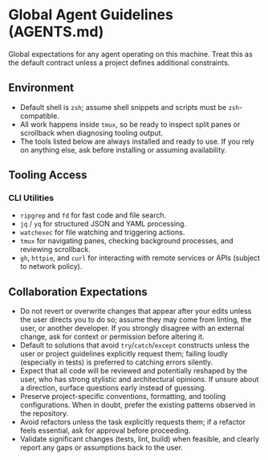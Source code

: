# Global Agent Guidelines (AGENTS.md)

Global expectations for any agent operating on this machine. Treat this as the default contract unless a project defines additional constraints.

## Environment

- Default shell is `zsh`; assume shell snippets and scripts must be `zsh`-compatible.
- All work happens inside `tmux`, so be ready to inspect split panes or scrollback when diagnosing tooling output.
- The tools listed below are always installed and ready to use. If you rely on anything else, ask before installing or assuming availability.

## Tooling Access

### CLI Utilities

- `ripgrep` and `fd` for fast code and file search.
- `jq` / `yq` for structured JSON and YAML processing.
- `watchexec` for file watching and triggering actions.
- `tmux` for navigating panes, checking background processes, and reviewing scrollback.
- `gh`, `httpie`, and `curl` for interacting with remote services or APIs (subject to network policy).

## Collaboration Expectations

- Do not revert or overwrite changes that appear after your edits unless the user directs you to do so; assume they may come from linting, the user, or another developer. If you strongly disagree with an external change, ask for context or permission before altering it.
- Default to solutions that avoid `try`/`catch`/`except` constructs unless the user or project guidelines explicitly request them; failing loudly (especially in tests) is preferred to catching errors silently.
- Expect that all code will be reviewed and potentially reshaped by the user, who has strong stylistic and architectural opinions. If unsure about a direction, surface questions early instead of guessing.
- Preserve project-specific conventions, formatting, and tooling configurations. When in doubt, prefer the existing patterns observed in the repository.
- Avoid refactors unless the task explicitly requests them; if a refactor feels essential, ask for approval before proceeding.
- Validate significant changes (tests, lint, build) when feasible, and clearly report any gaps or assumptions back to the user.
